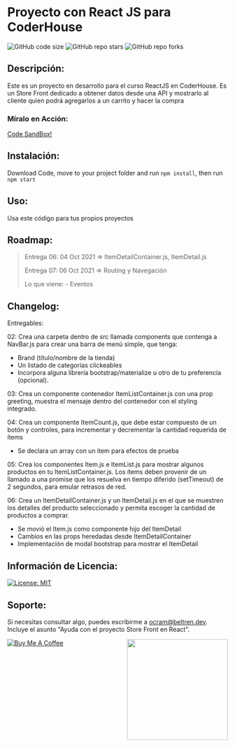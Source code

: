 # Proyecto con React JS para CoderHouse
![GitHub code size](https://img.shields.io/github/repo-size/otanerocram/coderhouse-entregable)
![GitHub repo stars](https://img.shields.io/github/stars/otanerocram/coderhouse-entregable)
![GitHub repo forks](https://img.shields.io/github/forks/otanerocram/coderhouse-entregable)

## Descripción: 
Este es un proyecto en desarrollo para el curso ReactJS en CoderHouse. Es un Store Front dedicado a obtener datos desde una API y mostrarlo al cliente quien podrá agregarlos a un carrito y hacer la compra

### Míralo en Acción:
[Code SandBox!](https://githubbox.com/otanerocram/coderhouse-entregable)

## Instalación:
Download Code, move to your project folder and run `npm install`, then run `npm start`

## Uso: 
Usa este código para tus propios proyectos

## Roadmap: 
> Entrega 06: 04 Oct 2021 => ItemDetailContainer.js, ItemDetail.js
> 
> Entrega 07: 06 Oct 2021 => Routing y Navegación 
> 
> Lo que viene: - Eventos

## Changelog:
Entregables: 

02: 
Crea una carpeta dentro de src llamada components que contenga a NavBar.js  para crear una barra de menú simple, que tenga:
- Brand (título/nombre de la tienda)
- Un listado de categorías clickeables
- Incorpora alguna librería bootstrap/materialize u otro de tu preferencia (opcional).

03:
Crea un componente contenedor ItemListContainer.js con una prop greeting, muestra el mensaje dentro del contenedor con el styling integrado.

04: 
Crea un componente ItemCount.js, que debe estar compuesto de un botón y controles, para incrementar y decrementar la cantidad requerida de ítems
- Se declara un array con un item para efectos de prueba

05: 
Crea los componentes Item.js e ItemList.js para mostrar algunos productos en tu ItemListContainer.js. Los ítems deben provenir de un llamado a una promise que los resuelva en tiempo diferido (setTimeout) de 2 segundos, para emular retrasos de red.

06: 
Crea un ItemDetailContainer.js y un ItemDetail.js en el que se muestren los detalles del producto seleccionado y permita escoger la cantidad de productos a comprar.
- Se movió el Item.js como componente hijo del ItemDetail
- Cambios en las props heredadas desde ItemDetailContainer
- Implementación de modal bootstrap para mostrar el ItemDetail

## Información de Licencia: 
[![License: MIT](https://img.shields.io/badge/License-MIT-yellow.svg)](https://opensource.org/licenses/MIT)

## Soporte: 
Si necesitas consultar algo, puedes escribirme a ocram@beltren.dev. Incluye el asunto "Ayuda con el proyecto Store Front en React".

<img align='right' src="https://media.giphy.com/media/M9gbBd9nbDrOTu1Mqx/giphy.gif" width="230">

[![Buy Me A Coffee](https://cdn.buymeacoffee.com/buttons/v2/default-yellow.png)](https://www.buymeacoffee.com/otanerocram)
